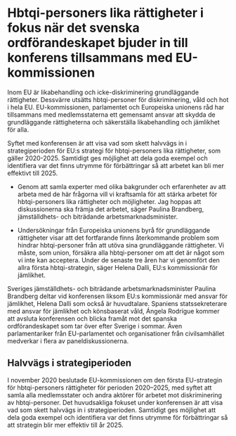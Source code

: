 # Hbtqi-personers lika rättigheter i fokus när det svenska ordförandeskapet bjuder in till konferens tillsammans med EU-kommissionen

Inom EU är likabehandling och icke-diskriminering grundläggande rättigheter. Dessvärre utsätts hbtqi-personer för diskriminering, våld och hot i hela EU. EU-kommissionen, parlamentet och Europeiska unionens råd har tillsammans med medlemsstaterna ett gemensamt ansvar att skydda de grundläggande rättigheterna och säkerställa likabehandling och jämlikhet för alla.

Syftet med konferensen är att visa vad som skett halvvägs in i strategiperioden för EU:s strategi för hbtqi-personers lika rättigheter, som gäller 2020-2025. Samtidigt ges möjlighet att dela goda exempel och identifiera var det finns utrymme för förbättringar så att arbetet kan bli mer effektivt till 2025.

- Genom att samla experter med olika bakgrunder och erfarenheter av att arbeta med de här frågorna vill vi kraftsamla för att stärka arbetet för hbtqi-personers lika rättigheter och möjligheter. Jag hoppas att diskussionerna ska främja det arbetet, säger Paulina Brandberg, jämställdhets- och biträdande arbetsmarknadsminister.

- Undersökningar från Europeiska unionens byrå för grundläggande rättigheter visar att det fortfarande finns återkommande problem som hindrar hbtqi-personer från att utöva sina grundläggande rättigheter. Vi måste, som union, försäkra alla hbtqi-personer om att det är något som vi inte kan acceptera. Under de senaste tre åren har vi genomfört den allra första hbtqi-strategin, säger Helena Dalli, EU:s kommissionär för jämlikhet.

Sveriges jämställdhets- och biträdande arbetsmarknadsminister Paulina Brandberg deltar vid konferensen liksom EU:s kommissionär med ansvar för jämlikhet, Helena Dalli som också är huvudtalare. Spaniens statssekreterare med ansvar för jämlikhet och könsbaserat våld, Ángela Rodrígue kommer att avsluta konferensen och blicka framåt mot det spanska ordförandeskapet som tar över efter Sverige i sommar. Även parlamentariker från EU-parlamentet och organisationer från civilsamhället medverkar i flera av paneldiskussionerna.

## Halvvägs i strategiperioden

I november 2020 beslutade EU-kommissionen om den första EU-strategin för hbtqi-personers rättigheter för perioden 2020–2025, med syftet att samla alla medlemsstater och andra aktörer för arbetet mot diskriminering av hbtqi-personer. Det huvudsakliga fokuset under konferensen är att visa vad som skett halvvägs in i strategiperioden. Samtidigt ges möjlighet att dela goda exempel och identifiera var det finns utrymme för förbättringar så att strategin blir mer effektiv till år 2025.
